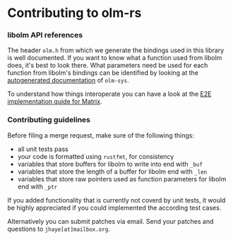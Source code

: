 # Contributing to olm-rs

### libolm API references
The header `olm.h` from which we generate the bindings used in this library is well documented. If you want to know what a function used from libolm does, it's best to look there.
What parameters need be used for each function from libolm's bindings can be identified by looking at the [autogenerated documentation](https://docs.rs/olm-sys) of `olm-sys`.

To understand how things interoperate you can have a look at the [E2E implementation guide for Matrix](https://matrix.org/docs/guides/e2e_implementation.html).

### Contributing guidelines
Before filing a merge request, make sure of the following things:

* all unit tests pass
* your code is formatted using `rustfmt`, for consistency
* variables that store buffers for libolm to write into end with `_buf`
* variables that store the length of a buffer for libolm end with `_len`
* variables that store raw pointers used as function parameters for libolm end with `_ptr`

If you added functionality that is currently not coverd by unit tests, it would be highly appreciated if you could implemented the according test cases.

Alternatively you can submit patches via email. Send your patches and questions to `jhaye[at]mailbox.org`.

